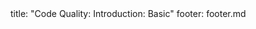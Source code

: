 <frontmatter>
title: "Code Quality: Introduction: Basic"
footer: footer.md
</frontmatter>

<include src="unit-inPage-asFlat.md" boilerplate />